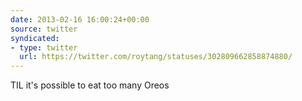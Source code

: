 ```yaml
---
date: 2013-02-16 16:00:24+00:00
source: twitter
syndicated:
- type: twitter
  url: https://twitter.com/roytang/statuses/302809662858874880/
---
```


TIL it's possible to eat too many Oreos